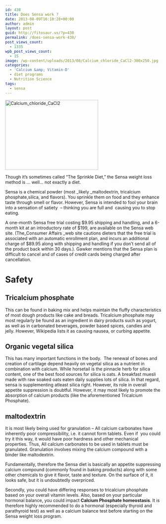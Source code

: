 ```yaml
---
id: 438
title: Does Sensa work ?
date: 2013-08-09T16:10:28+00:00
author: admin
layout: post
guid: http://fitosaur.us/?p=438
permalink: /does-sensa-work-438/
post_views_count:
  - 1335
wpb_post_views_count:
  - 15
image: /wp-content/uploads/2013/08/Calcium_chloride_CaCl2-300x250.jpg
categories:
  - 'Calcium &amp; Vitamin-D'
  - diet programs
  - Nutrition Science
tags:
  - sensa
---
```

<a href="http://fitosaur.us/wp-content/uploads/2013/08/Calcium_chloride_CaCl2.jpg" onclick="_gaq.push(['_trackEvent', 'outbound-article', 'http://fitosaur.us/wp-content/uploads/2013/08/Calcium_chloride_CaCl2.jpg', '']);" ><img class="alignleft size-medium wp-image-441" alt="Calcium_chloride_CaCl2" src="http://fitosaur.us/wp-content/uploads/2013/08/Calcium_chloride_CaCl2-300x225.jpg" width="300" height="225" srcset="http://www.fitosaur.us/wp-content/uploads/2013/08/Calcium_chloride_CaCl2-300x225.jpg 300w, http://www.fitosaur.us/wp-content/uploads/2013/08/Calcium_chloride_CaCl2-1024x768.jpg 1024w, http://www.fitosaur.us/wp-content/uploads/2013/08/Calcium_chloride_CaCl2.jpg 1280w" sizes="(max-width: 300px) 100vw, 300px" /></a>

Though it&#8217;s sometimes called &#8220;The Sprinkle Diet,&#8221; the Sensa weight loss method is &#8230; well&#8230; not exactly a diet.

Sensa is a chemical powder (most _likely _maltodextrin, tricalcium phosphate,silica, and flavors). You sprinkle them on food and they enhance taste through smell or flavor. However, Sensa is intended to fool your brain into a sensation of satiety  &#8211; thinking you are full and  causing you to stop eating.

A one-month Sensa free trial costing $9.95 shipping and handling, and a 6-month kit at an introductory rate of $199, are available on the Sensa web site. (The_Consumer Affairs _web site cautions dieters that the free trial is associated with an automatic enrollment plan, and incurs an additional charge of $89.95 along with shipping and handling if you don&#8217;t send all of the product back within 30 days.). Gawker mentions that the Sensa plan is difficult to cancel and of cases of credit cards being charged after cancellation.

# Safety

## Tricalcium phosphate

This can be found in baking mix and helps maintain the fluffy characteristics of most dough products like cake and breads. Tricalcium phosphate may most regularly be found as an ingredient in dairy products such as yogurt, as well as in carbonated beverages, powder based spices, candies and jelly. However, Wikipedia lists it as causing nausea, or curbing appetite.

## Organic vegetal silica

This has many important functions in the body.  The renewal of bones and creation of cartilage depend heavily on vegetal silica as a nutrient in combination with calcium. While horsetail is the pinnacle herb for silica content, one of the best food sources for silica is oats. A breakfast muesli made with raw soaked oats eaten daily supplies lots of silica. In that regard, sensa is supplementing atleast silica right. However, its role in overall appetite suppression is doubtful. However, it may most likely to promote the absorption of calcium products (like the aforementioned Tricalcium Phosphate).

## maltodextrin

It is most likely being used for granulation &#8211; All calcium carbonates have inherently poor compressibility, i.e. it cannot form tablets. Even if  you could try it this way, it would have poor hardness and other mechanical properties. Thus, All calcium carbonates to be used in tablets must be granulated. Granulation involves mixing the calcium compound with a binder like maltodextrin.

Fundamentally, therefore the Sensa diet is basically an appetite suppressing calcium compound (commonly found in baking products) along with some other chemicals to give it flavor, taste and texture. On the surface of it, it looks safe, but it is undoubtedly overpriced.

Secondly, you could have differing responses to tricalcium phosphate based on your overall vitamin levels. Also, based on your particular hormonal balance, you could impact **Calcium Phosphate homeostasis**. It is therefore highly recommended to do a hormonal (especially thyroid and parathyroid test) as well as a calcium balance test before starting on the Sensa weight loss program.

&nbsp;